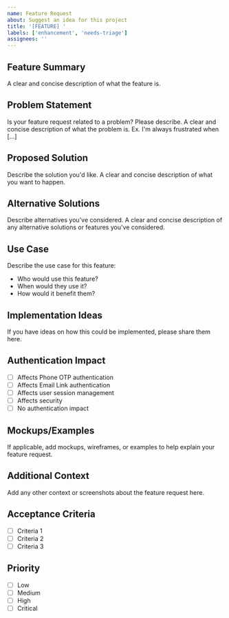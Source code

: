 ```yaml
---
name: Feature Request
about: Suggest an idea for this project
title: '[FEATURE] '
labels: ['enhancement', 'needs-triage']
assignees: ''
---
```


## Feature Summary
A clear and concise description of what the feature is.

## Problem Statement
Is your feature request related to a problem? Please describe.
A clear and concise description of what the problem is. Ex. I'm always frustrated when [...]

## Proposed Solution
Describe the solution you'd like.
A clear and concise description of what you want to happen.

## Alternative Solutions
Describe alternatives you've considered.
A clear and concise description of any alternative solutions or features you've considered.

## Use Case
Describe the use case for this feature:
- Who would use this feature?
- When would they use it?
- How would it benefit them?

## Implementation Ideas
If you have ideas on how this could be implemented, please share them here.

## Authentication Impact
- [ ] Affects Phone OTP authentication
- [ ] Affects Email Link authentication
- [ ] Affects user session management
- [ ] Affects security
- [ ] No authentication impact

## Mockups/Examples
If applicable, add mockups, wireframes, or examples to help explain your feature request.

## Additional Context
Add any other context or screenshots about the feature request here.

## Acceptance Criteria
- [ ] Criteria 1
- [ ] Criteria 2
- [ ] Criteria 3

## Priority
- [ ] Low
- [ ] Medium
- [ ] High
- [ ] Critical